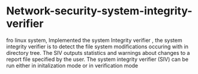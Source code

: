 # Network-security-system-integrity-verifier
fro linux system, Implemented the system Integrity verifier , the system integrity verifier is to detect the file system modifications occuring with in directory tree. The SIV outputs statistics and warnings about changes to a report file specified by the user. The system integrity verifier (SIV) can be run either in initalization mode or in verification mode

